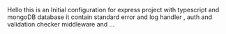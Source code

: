 Hello
this is an Initial configuration for express project with typescript and mongoDB database 
it contain standard error and log handler , auth and validation checker middleware and ...

